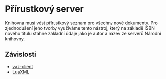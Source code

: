 # Přírustkový server

Knihovna musí vést přírustkový seznam pro všechny nové dokumenty. Pro
zjednodušení jeho tvorby využíváme tento nástroj, který na základě ISBN nového
titulu stáhne základní údaje jako je autor a název ze serverů Národní knihovny.

## Závislosti

- [yaz-client](https://software.indexdata.com/yaz/doc/yaz-client.html)
- [LuaXML](https://github.com/michal-h21/LuaXML) 
